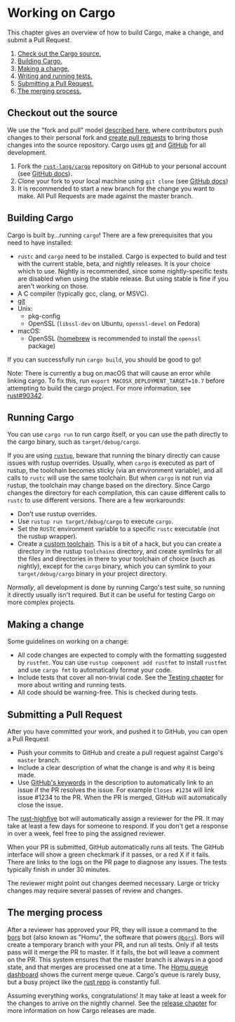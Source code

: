 # Working on Cargo

This chapter gives an overview of how to build Cargo, make a change, and
submit a Pull Request.

1. [Check out the Cargo source.](#checkout-out-the-source)
2. [Building Cargo.](#building-cargo)
3. [Making a change.](#making-a-change)
4. [Writing and running tests.](../tests/index.md)
5. [Submitting a Pull Request.](#submitting-a-pull-request)
6. [The merging process.](#the-merging-process)

## Checkout out the source

We use the "fork and pull" model [described here][development-models], where
contributors push changes to their personal fork and [create pull requests] to
bring those changes into the source repository. Cargo uses [git] and [GitHub]
for all development.

1. Fork the [`rust-lang/cargo`] repository on GitHub to your personal account
   (see [GitHub docs][how-to-fork]).
2. Clone your fork to your local machine using `git clone` (see [GitHub
   docs][how-to-clone])
3. It is recommended to start a new branch for the change you want to make.
   All Pull Requests are made against the master branch.

## Building Cargo

Cargo is built by...running `cargo`! There are a few prerequisites that you
need to have installed:

* `rustc` and `cargo` need to be installed. Cargo is expected to build and
  test with the current stable, beta, and nightly releases. It is your choice
  which to use. Nightly is recommended, since some nightly-specific tests are
  disabled when using the stable release. But using stable is fine if you
  aren't working on those.
* A C compiler (typically gcc, clang, or MSVC).
* [git]
* Unix:
    * pkg-config
    * OpenSSL (`libssl-dev` on Ubuntu, `openssl-devel` on Fedora)
* macOS:
    * OpenSSL ([homebrew] is recommended to install the `openssl` package)

If you can successfully run `cargo build`, you should be good to go!

[homebrew]: https://brew.sh/

Note: There is currently a bug on macOS that will cause an error while linking 
cargo. To fix this, run `export MACOSX_DEPLOYMENT_TARGET=10.7` before attempting
to build the cargo project. For more information, see 
[rust#90342](https://github.com/rust-lang/rust/issues/90342).

## Running Cargo

You can use `cargo run` to run cargo itself, or you can use the path directly
to the cargo binary, such as `target/debug/cargo`.

If you are using [`rustup`], beware that running the binary directly can cause
issues with rustup overrides. Usually, when `cargo` is executed as part of
rustup, the toolchain becomes sticky (via an environment variable), and all
calls to `rustc` will use the same toolchain. But when `cargo` is not run via
rustup, the toolchain may change based on the directory. Since Cargo changes
the directory for each compilation, this can cause different calls to `rustc`
to use different versions. There are a few workarounds:

* Don't use rustup overrides.
* Use `rustup run target/debug/cargo` to execute `cargo`.
* Set the `RUSTC` environment variable to a specific `rustc` executable (not
  the rustup wrapper).
* Create a [custom toolchain]. This is a bit of a hack, but you can create a
  directory in the rustup `toolchains` directory, and create symlinks for all
  the files and directories in there to your toolchain of choice (such as
  nightly), except for the `cargo` binary, which you can symlink to your
  `target/debug/cargo` binary in your project directory.

*Normally*, all development is done by running Cargo's test suite, so running
it directly usually isn't required. But it can be useful for testing Cargo on
more complex projects.

[`rustup`]: https://rust-lang.github.io/rustup/
[custom toolchain]: https://rust-lang.github.io/rustup/concepts/toolchains.html#custom-toolchains

## Making a change

Some guidelines on working on a change:

* All code changes are expected to comply with the formatting suggested by
  `rustfmt`. You can use `rustup component add rustfmt` to install `rustfmt`
  and use `cargo fmt` to automatically format your code.
* Include tests that cover all non-trivial code. See the [Testing chapter] for
  more about writing and running tests.
* All code should be warning-free. This is checked during tests.

## Submitting a Pull Request

After you have committed your work, and pushed it to GitHub, you can
open a Pull Request

* Push your commits to GitHub and create a pull request against Cargo's
  `master` branch.
* Include a clear description of what the change is and why it is being made.
* Use [GitHub's keywords] in the description to automatically link to an issue
  if the PR resolves the issue. For example `Closes #1234` will link issue
  #1234 to the PR. When the PR is merged, GitHub will automatically close the
  issue.

The [rust-highfive] bot will automatically assign a reviewer for the PR. It
may take at least a few days for someone to respond. If you don't get a
response in over a week, feel free to ping the assigned reviewer.

When your PR is submitted, GitHub automatically runs all tests. The GitHub
interface will show a green checkmark if it passes, or a red X if it fails.
There are links to the logs on the PR page to diagnose any issues. The tests
typically finish in under 30 minutes.

The reviewer might point out changes deemed necessary. Large or tricky changes
may require several passes of review and changes.

## The merging process

After a reviewer has approved your PR, they will issue a command to the [bors]
bot (also known as "Homu", the software that powers [`@bors`]). Bors will
create a temporary branch with your PR, and run all tests. Only if all tests
pass will it merge the PR to master. If it fails, the bot will leave a comment
on the PR. This system ensures that the master branch is always in a good
state, and that merges are processed one at a time. The [Homu queue
dashboard][homu-cargo] shows the current merge queue. Cargo's queue is rarely
busy, but a busy project like the [rust repo][homu-rust] is constantly full.

Assuming everything works, congratulations! It may take at least a week for
the changes to arrive on the nightly channel. See the [release chapter] for
more information on how Cargo releases are made.


[development-models]: https://help.github.com/articles/about-collaborative-development-models/
[create pull requests]: https://docs.github.com/en/github/collaborating-with-issues-and-pull-requests/creating-a-pull-request
[how-to-fork]: https://docs.github.com/en/github/getting-started-with-github/fork-a-repo
[`rust-lang/cargo`]: https://github.com/rust-lang/cargo/
[git]: https://git-scm.com/
[GitHub]: https://github.com/
[how-to-clone]: https://docs.github.com/en/github/creating-cloning-and-archiving-repositories/cloning-a-repository
[Testing chapter]: ../tests/index.md
[GitHub's keywords]: https://docs.github.com/en/github/managing-your-work-on-github/linking-a-pull-request-to-an-issue
[rust-highfive]: https://github.com/rust-highfive
[bors]: https://buildbot2.rust-lang.org/homu/
[`@bors`]: https://github.com/bors
[homu-cargo]: https://buildbot2.rust-lang.org/homu/queue/cargo
[homu-rust]: https://buildbot2.rust-lang.org/homu/queue/rust
[release chapter]: release.md
